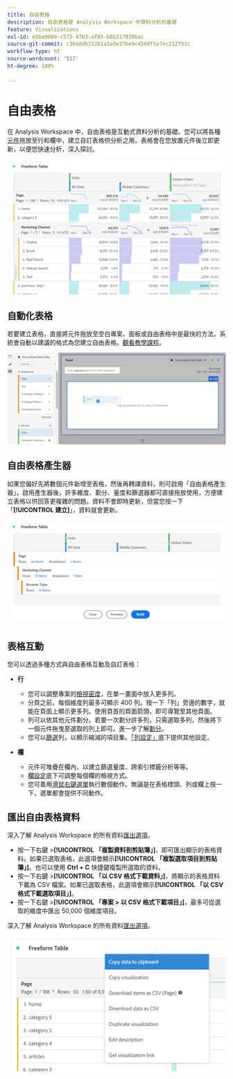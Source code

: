 ```yaml
---
title: 自由表格
description: 自由表格是 Analysis Workspace 中資料分析的基礎
feature: Visualizations
exl-id: e5ba9089-c575-47b3-af85-b8b2179396ac
source-git-commit: c36dddb31261a3a5e37be9c4566f5e7ec212f53c
workflow-type: ht
source-wordcount: '517'
ht-degree: 100%

---
```


# 自由表格

在 Analysis Workspace 中，自由表格是互動式資料分析的基礎。您可以將各種[元件](https://experienceleague.adobe.com/docs/analytics/analyze/analysis-workspace/components/analysis-workspace-components.html?lang=zh-Hant)拖放至行和欄中，建立自訂表格供分析之用。表格會在您放置元件後立即更新，以便您快速分析，深入探討。

![](assets/opening-section.png)

## 自動化表格

若要建立表格，直接將元件拖放至空白專案、面板或自由表格中是最快的方法。系統會自動以建議的格式為您建立自由表格。[觀看教學課程](https://experienceleague.adobe.com/docs/analytics-learn/tutorials/analysis-workspace/building-freeform-tables/auto-build-freeform-tables-in-analysis-workspace.html?lang=zh-Hant)。

![](assets/automated-table.png)

## 自由表格產生器

如果您偏好先將數個元件新增至表格，然後再轉譯資料，則可啟用「自由表格產生器」。啟用產生器後，許多維度、劃分、量度和篩選器都可直接拖放使用，方便建立表格以供回答更複雜的問題。資料不會即時更新，但當您按一下「**[!UICONTROL 建立]**」，資料就會更新。

![](assets/table-builder.png)

## 表格互動

您可以透過多種方式與自由表格互動及自訂表格：

* **行**
   * 您可以調整專案的[檢視密度](https://experienceleague.adobe.com/docs/analytics/analyze/analysis-workspace/build-workspace-project/view-density.html?lang=zh-Hant)，在單一畫面中放入更多列。
   * 分頁之前，每個維度列最多可顯示 400 列。按一下「列」旁邊的數字，就能在頁面上顯示更多列。使用頁首的頁面箭頭，即可導覽至其他頁面。
   * 列可以依其他元件劃分。若要一次劃分許多列，只需選取多列，然後將下一個元件拖曳至選取的列上即可。進一步了解[劃分](https://experienceleague.adobe.com/docs/analytics/analyze/analysis-workspace/components/dimensions/t-breakdown-fa.html?lang=zh-Hant)。
   * 您可以[篩選](https://experienceleague.adobe.com/docs/analytics/analyze/analysis-workspace/visualizations/freeform-table/pagination-filtering-sorting.html?lang=zh-Hant)列，以顯示縮減的項目集。[「列設定」](https://experienceleague.adobe.com/docs/analytics/analyze/analysis-workspace/visualizations/freeform-table/column-row-settings/table-settings.html?lang=zh-Hant)底下提供其他設定。

* **欄**
   * 元件可堆疊在欄內，以建立篩選量度、跨索引標籤分析等等。
   * [欄設定](https://experienceleague.adobe.com/docs/analytics/analyze/analysis-workspace/build-workspace-project/column-row-settings/column-settings.html?lang=zh-Hant)底下可調整每個欄的檢視方式。
   * 您可善用[滑鼠右鍵選單](https://experienceleague.adobe.com/docs/analytics-learn/tutorials/analysis-workspace/building-freeform-tables/using-the-right-click-menu.html?lang=zh-Hant)執行數個動作。無論是在表格標頭、列或欄上按一下，選單都會提供不同動作。

## 匯出自由表格資料

深入了解 Analysis Workspace 的所有資料[匯出選項](https://experienceleague.adobe.com/docs/analytics/analyze/analysis-workspace/curate-share/download-send.html?lang=zh-Hant)。

* 按一下右鍵 >**[!UICONTROL 「複製資料到剪貼簿」]**，即可匯出顯示的表格資料。如果已選取表格，此選項會顯示&#x200B;**[!UICONTROL 「複製選取項目到剪貼簿」]**。也可以使用 **Ctrl + C** 快捷鍵複製所選取的資料。
* 按一下右鍵 >**[!UICONTROL 「以 CSV 格式下載資料」]**，將顯示的表格資料下載為 CSV 檔案。如果已選取表格，此選項會顯示&#x200B;**[!UICONTROL 「以 CSV 格式下載選取項目」]**。
* 按一下右鍵 >**[!UICONTROL 「專案 > 以 CSV 格式下載項目」]**，最多可從選取的維度中匯出 50,000 個維度項目。

深入了解 Analysis Workspace 的所有資料[匯出選項](https://experienceleague.adobe.com/docs/analytics/analyze/analysis-workspace/curate-share/download-send.html?lang=zh-Hant)。

![](assets/export-options.png)
